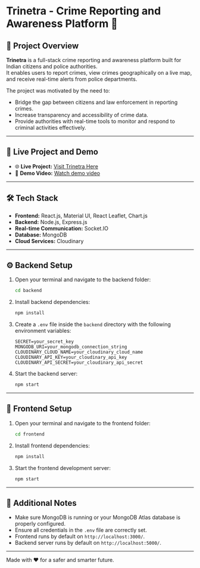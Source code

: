 # Trinetra - Crime Reporting and Awareness Platform 🚨

## 📝 Project Overview

**Trinetra** is a full-stack crime reporting and awareness platform built for Indian citizens and police authorities.  
It enables users to report crimes, view crimes geographically on a live map, and receive real-time alerts from police departments.

The project was motivated by the need to:
- Bridge the gap between citizens and law enforcement in reporting crimes.
- Increase transparency and accessibility of crime data.
- Provide authorities with real-time tools to monitor and respond to criminal activities effectively.

---

## 🔗 Live Project and Demo

- 🌐 **Live Project:** [Visit Trinetra Here](https://benevolent-beignet-7e524e.netlify.app/)
- 🎥 **Demo Video:** [Watch demo video](https://drive.google.com/file/d/1ot_cXGC5AR2Nxke1T85EP63oby7rXjQu/view?usp=sharing)



---

## 🛠️ Tech Stack

- **Frontend:** React.js, Material UI, React Leaflet, Chart.js
- **Backend:** Node.js, Express.js
- **Real-time Communication:** Socket.IO
- **Database:** MongoDB
- **Cloud Services:** Cloudinary

---

## ⚙️ Backend Setup

1. Open your terminal and navigate to the backend folder:

    ```bash
    cd backend
    ```

2. Install backend dependencies:

    ```bash
    npm install
    ```

3. Create a `.env` file inside the `backend` directory with the following environment variables:

    ```plaintext
    SECRET=your_secret_key
    MONGODB_URI=your_mongodb_connection_string
    CLOUDINARY_CLOUD_NAME=your_cloudinary_cloud_name
    CLOUDINARY_API_KEY=your_cloudinary_api_key
    CLOUDINARY_API_SECRET=your_cloudinary_api_secret
    ```

4. Start the backend server:

    ```bash
    npm start
    ```

---

## 🎨 Frontend Setup

1. Open your terminal and navigate to the frontend folder:

    ```bash
    cd frontend
    ```

2. Install frontend dependencies:

    ```bash
    npm install
    ```

3. Start the frontend development server:

    ```bash
    npm start
    ```

---

## 📢 Additional Notes
- Make sure MongoDB is running or your MongoDB Atlas database is properly configured.
- Ensure all credentials in the `.env` file are correctly set.
- Frontend runs by default on `http://localhost:3000/`.
- Backend server runs by default on `http://localhost:5000/`.

---

Made with ❤️ for a safer and smarter future.
